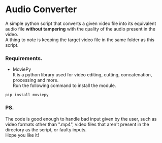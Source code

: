 # Audio Converter
A simple python script that converts a given video file into its equivalent audio file **without tampering** with the quality of the audio present in the video.  
A thing to note is keeping the target video file in the same folder as this script.  
### Requirements.
* MoviePy  
It is a python library used for video editing, cutting, concatenation, processing and more.  
Run the following command to install the module.  
```
pip install moviepy
```
### PS.
The code is good enough to handle bad input given by the user, such as video formats other than ".mp4", video files that aren't present in the directory as the script, or faulty inputs.  
Hope you like it!